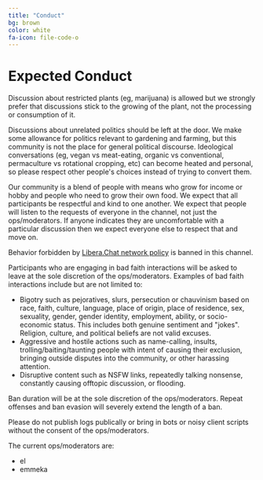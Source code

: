 ```yaml
---
title: "Conduct"
bg: brown
color: white
fa-icon: file-code-o
---
```


# Expected Conduct

Discussion about restricted plants (eg, marijuana) is allowed but we strongly
prefer that discussions stick to the growing of the plant, not the processing
or consumption of it.

Discussions about unrelated politics should be left at the door. We make some
allowance for politics relevant to gardening and farming, but this community
is not the place for general political discourse. Ideological conversations
(eg, vegan vs meat-eating, organic vs conventional, permaculture vs rotational
cropping, etc) can become heated and personal, so please respect other
people's choices instead of trying to convert them.

Our community is a blend of people with means who grow for income or hobby and
people who need to grow their own food. We expect that all participants be
respectful and kind to one another. We expect that people will listen to the
requests of everyone in the channel, not just the ops/moderators. If anyone
indicates they are uncomfortable with a particular discussion then we expect
everyone else to respect that and move on.

Behavior forbidden by [Libera.Chat network policy](https://libera.chat/policies)
is banned in this channel.

Participants who are engaging in bad faith interactions will be asked to leave
at the sole discretion of the ops/moderators. Examples of bad faith
interactions include but are not limited to:

- Bigotry such as pejoratives, slurs, persecution or chauvinism based on race,
faith, culture, language, place of origin, place of residence, sex, sexuality,
gender, gender identity, employment, ability, or socio-economic status. This
includes both genuine sentiment and "jokes". Religion, culture, and political
beliefs are not valid excuses.
- Aggressive and hostile actions such as name-calling, insults,
trolling/baiting/taunting people with intent of causing their exclusion,
bringing outside disputes into the community, or other harassing attention.
- Disruptive content such as NSFW links, repeatedly talking nonsense,
constantly causing offtopic discussion, or flooding.

Ban duration will be at the sole discretion of the ops/moderators. Repeat
offenses and ban evasion will severely extend the length of a ban.

Please do not publish logs publically or bring in bots or noisy client scripts
without the consent of the ops/moderators.

The current ops/moderators are:
- el
- emmeka
